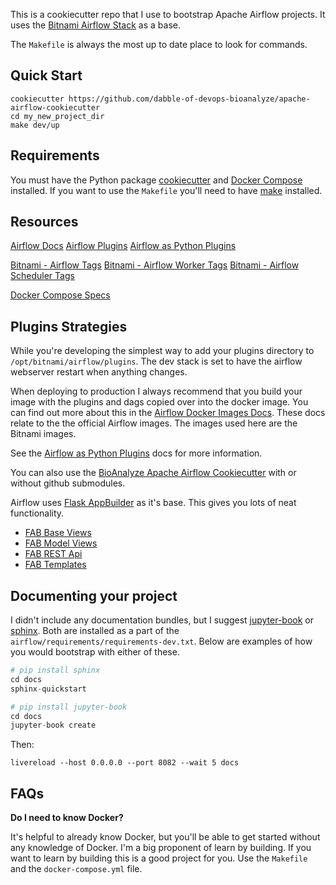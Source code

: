 This is a cookiecutter repo that I use to bootstrap Apache Airflow projects. It uses the [Bitnami Airflow Stack](https://github.com/bitnami/bitnami-docker-airflow) as a base.

The `Makefile` is always the most up to date place to look for commands.

## Quick Start

```
cookiecutter https://github.com/dabble-of-devops-bioanalyze/apache-airflow-cookiecutter
cd my_new_project_dir
make dev/up
```

## Requirements

You must have the Python package [cookiecutter](https://cookiecutter.readthedocs.io/en/1.7.2/first_steps.html) and [Docker Compose](https://docs.docker.com/compose/install/) installed. If you want to use the `Makefile` you'll need to have [make](https://www.gnu.org/software/make/) installed.

## Resources

[Airflow Docs](https://airflow.apache.org/docs/apache-airflow/stable)
[Airflow Plugins](https://airflow.apache.org/docs/apache-airflow/stable/plugins.html?highlight=plugins)
[Airflow as Python Plugins](https://airflow.apache.org/docs/apache-airflow/stable/plugins.html#plugins-as-python-packages)

[Bitnami - Airflow Tags](https://hub.docker.com/r/bitnami/airflow/tags?page=1&ordering=last_updated)
[Bitnami - Airflow Worker Tags](https://hub.docker.com/r/bitnami/airflow-worker/tags?page=1&ordering=last_updated)
[Bitnami - Airflow Scheduler Tags](https://hub.docker.com/r/bitnami/airflow-scheduler/tags?page=1&ordering=last_updated)

[Docker Compose Specs](https://docs.docker.com/compose/compose-file/compose-file-v3/)

## Plugins Strategies

While you're developing the simplest way to add your plugins directory to `/opt/bitnami/airflow/plugins`. The dev stack is set to have the airflow webserver restart when anything changes.

When deploying to production I always recommend that you build your image with the plugins and dags copied over into the docker image. You can find out more about this in the [Airflow Docker Images Docs](https://airflow.apache.org/docs/docker-stack/build.html). These docs relate to the the official Airflow images. The images used here are the Bitnami images.

See the [Airflow as Python Plugins](https://airflow.apache.org/docs/apache-airflow/stable/plugins.html#plugins-as-python-packages) docs for more information.

You can also use the [BioAnalyze Apache Airflow Cookiecutter](https://github.com/dabble-of-devops-bioanalyze/apache-airflow-plugin-cookiecutter) with or without github submodules.

Airflow uses [Flask AppBuilder](https://flask-appbuilder.readthedocs.io/en/latest/templates.html) as it's base. This gives you lots of neat functionality.

- [FAB Base Views](https://flask-appbuilder.readthedocs.io/en/latest/views.html)
- [FAB Model Views](https://flask-appbuilder.readthedocs.io/en/latest/quickhowto.html)
- [FAB REST Api](https://flask-appbuilder.readthedocs.io/en/latest/rest_api.html)
- [FAB Templates](https://flask-appbuilder.readthedocs.io/en/latest/templates.html)

## Documenting your project

I didn't include any documentation bundles, but I suggest [jupyter-book](https://pypi.org/project/jupyter-book/) or [sphinx](https://www.sphinx-doc.org/en/master/usage/quickstart.html). Both are installed as a part of the `airflow/requirements/requirements-dev.txt`. Below are examples of how you would bootstrap with either of these.

```python
# pip install sphinx
cd docs
sphinx-quickstart
```

```python
# pip install jupyter-book
cd docs
jupyter-book create
```

Then:

```
livereload --host 0.0.0.0 --port 8082 --wait 5 docs
```


## FAQs

**Do I need to know Docker?**

It's helpful to already know Docker, but you'll be able to get started without any knowledge of Docker. I'm a big proponent of learn by building. If you want to learn by building this is a good project for you. Use the `Makefile` and the `docker-compose.yml` file.